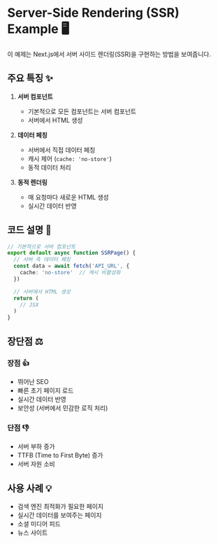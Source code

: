 # Server-Side Rendering (SSR) Example 🖥️

이 예제는 Next.js에서 서버 사이드 렌더링(SSR)을 구현하는 방법을 보여줍니다.

## 주요 특징 ✨

1. **서버 컴포넌트**

   - 기본적으로 모든 컴포넌트는 서버 컴포넌트
   - 서버에서 HTML 생성

2. **데이터 페칭**

   - 서버에서 직접 데이터 페칭
   - 캐시 제어 (`cache: 'no-store'`)
   - 동적 데이터 처리

3. **동적 렌더링**
   - 매 요청마다 새로운 HTML 생성
   - 실시간 데이터 반영

## 코드 설명 📝

```typescript
// 기본적으로 서버 컴포넌트
export default async function SSRPage() {
  // 서버 측 데이터 페칭
  const data = await fetch('API_URL', {
    cache: 'no-store'  // 캐시 비활성화
  })

  // 서버에서 HTML 생성
  return (
    // JSX
  )
}
```

## 장단점 ⚖️

### 장점 👍

- 뛰어난 SEO
- 빠른 초기 페이지 로드
- 실시간 데이터 반영
- 보안성 (서버에서 민감한 로직 처리)

### 단점 👎

- 서버 부하 증가
- TTFB (Time to First Byte) 증가
- 서버 자원 소비

## 사용 사례 💡

- 검색 엔진 최적화가 필요한 페이지
- 실시간 데이터를 보여주는 페이지
- 소셜 미디어 피드
- 뉴스 사이트
